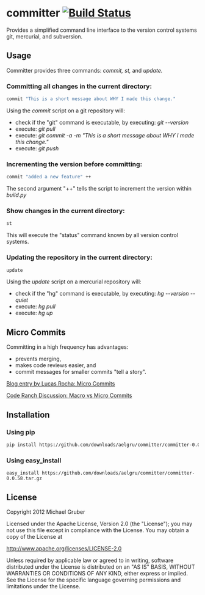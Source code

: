 # committer [![Build Status](https://secure.travis-ci.org/aelgru/committer.png?branch=master)](http://travis-ci.org/aelgru/committer)


Provides a simplified command line interface to the version control systems git,
mercurial, and subversion.

## Usage

Committer provides three commands: *commit, st,* and *update.*

### Committing all changes in the current directory:

```bash
commit "This is a short message about WHY I made this change."
```
Using the *commit* script on a git repository will:
* check if the "git" command is executable, by executing: *git --version*
* execute: *git pull*
* execute: *git commit -a -m "This is a short message about WHY I made this change."*
* execute: *git push*

### Incrementing the version before committing:

```bash
commit "added a new feature" ++
```

The second argument "++" tells the script to increment the version within
*build.py*


### Show changes in the current directory:

```bash
st
```

This will execute the "status" command known by all version control systems.


### Updating the repository in the current directory:

```bash
update
```

Using the *update* script on a mercurial repository will:
* check if the "hg" command is executable, by executing: *hg --version --quiet*
* execute: *hg pull*
* execute: *hg up*


## Micro Commits

Committing in a high frequency has advantages:
* prevents merging,
* makes code reviews easier, and
* commit messages for smaller commits "tell a story".

[Blog entry by Lucas Rocha: Micro Commits](http://lucasr.org/2011/01/29/micro-commits/)

[Code Ranch Discussion: Macro vs Micro Commits](http://www.coderanch.com/t/106477/vc/Macro-vs-Micro-commits)


## Installation

### Using pip 
```bash
pip install https://github.com/downloads/aelgru/committer/committer-0.0.58.tar.gz
```

### Using easy_install
```
easy_install https://github.com/downloads/aelgru/committer/committer-0.0.58.tar.gz
```


## License

Copyright 2012 Michael Gruber

Licensed under the Apache License, Version 2.0 (the "License");
you may not use this file except in compliance with the License.
You may obtain a copy of the License at

http://www.apache.org/licenses/LICENSE-2.0

Unless required by applicable law or agreed to in writing, software
distributed under the License is distributed on an "AS IS" BASIS,
WITHOUT WARRANTIES OR CONDITIONS OF ANY KIND, either express or implied.
See the License for the specific language governing permissions and
limitations under the License.
